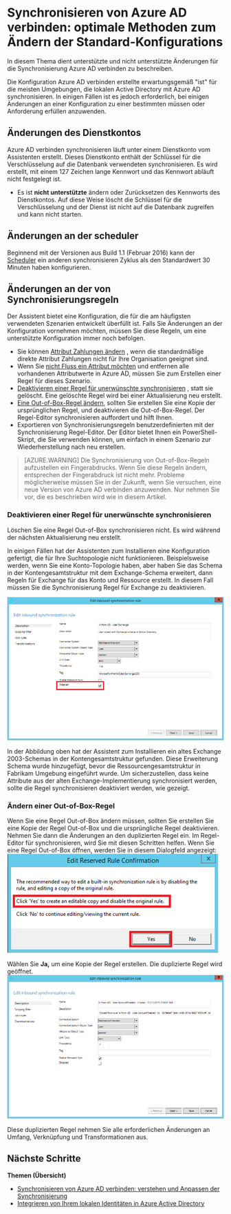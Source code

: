 <properties
    pageTitle="Synchronisieren von Azure AD verbinden: optimale Methoden zum Ändern der Standard-Konfigurations | Microsoft Azure"
    description="Enthält bewährte Methoden zum Ändern der Standard-Konfigurations von Azure AD verbinden synchronisieren."
    services="active-directory"
    documentationCenter=""
    authors="andkjell"
    manager="femila"
    editor=""/>

<tags
    ms.service="active-directory"
    ms.workload="identity"
    ms.tgt_pltfrm="na"
    ms.devlang="na"
    ms.topic="article"
    ms.date="08/22/2016"
    ms.author="markvi;andkjell"/>


# <a name="azure-ad-connect-sync-best-practices-for-changing-the-default-configuration"></a>Synchronisieren von Azure AD verbinden: optimale Methoden zum Ändern der Standard-Konfigurations
In diesem Thema dient unterstützte und nicht unterstützte Änderungen für die Synchronisierung Azure AD verbinden zu beschreiben.

Die Konfiguration Azure AD verbinden erstellte erwartungsgemäß "ist" für die meisten Umgebungen, die lokalen Active Directory mit Azure AD synchronisieren. In einigen Fällen ist es jedoch erforderlich, bei einigen Änderungen an einer Konfiguration zu einer bestimmten müssen oder Anforderung erfüllen anzuwenden.

## <a name="changes-to-the-service-account"></a>Änderungen des Dienstkontos
Azure AD verbinden synchronisieren läuft unter einem Dienstkonto vom Assistenten erstellt. Dieses Dienstkonto enthält der Schlüssel für die Verschlüsselung auf die Datenbank verwendeten synchronisieren. Es wird erstellt, mit einem 127 Zeichen lange Kennwort und das Kennwort abläuft nicht festgelegt ist.

- Es ist **nicht unterstützte** ändern oder Zurücksetzen des Kennworts des Dienstkontos. Auf diese Weise löscht die Schlüssel für die Verschlüsselung und der Dienst ist nicht auf die Datenbank zugreifen und kann nicht starten.

## <a name="changes-to-the-scheduler"></a>Änderungen an der scheduler
Beginnend mit der Versionen aus Build 1.1 (Februar 2016) kann der [Scheduler](active-directory-aadconnectsync-feature-scheduler.md) ein anderen synchronisieren Zyklus als den Standardwert 30 Minuten haben konfigurieren.

## <a name="changes-to-synchronization-rules"></a>Änderungen an der von Synchronisierungsregeln
Der Assistent bietet eine Konfiguration, die für die am häufigsten verwendeten Szenarien entwickelt überfüllt ist. Falls Sie Änderungen an der Konfiguration vornehmen möchten, müssen Sie diese Regeln, um eine unterstützte Konfiguration immer noch befolgen.

- Sie können [Attribut Zahlungen ändern](active-directory-aadconnectsync-change-the-configuration.md#other-common-attribute-flow-changes) , wenn die standardmäßige direkte Attribut Zahlungen nicht für Ihre Organisation geeignet sind.
- Wenn Sie [nicht Fluss ein Attribut möchten](active-directory-aadconnectsync-change-the-configuration.md#do-not-flow-an-attribute) und entfernen alle vorhandenen Attributwerte in Azure AD, müssen Sie zum Erstellen einer Regel für dieses Szenario.
- [Deaktivieren einer Regel für unerwünschte synchronisieren](#disable-an-unwanted-sync-rule) , statt sie gelöscht. Eine gelöschte Regel wird bei einer Aktualisierung neu erstellt.
- [Eine Out-of-Box-Regel ändern](#change-an-out-of-box-rule), sollten Sie erstellen Sie eine Kopie der ursprünglichen Regel, und deaktivieren die Out-of-Box-Regel. Der Regel-Editor synchronisieren auffordert und hilft Ihnen.
- Exportieren von Synchronisierungsregeln benutzerdefinierten mit der Synchronisierung Regel-Editor. Der Editor bietet Ihnen ein PowerShell-Skript, die Sie verwenden können, um einfach in einem Szenario zur Wiederherstellung nach neu erstellen.

>[AZURE.WARNING] Die Synchronisierung von Out-of-Box-Regeln aufzustellen ein Fingerabdrucks. Wenn Sie diese Regeln ändern, entsprechen der Fingerabdruck ist nicht mehr. Probleme möglicherweise müssen Sie in der Zukunft, wenn Sie versuchen, eine neue Version von Azure AD verbinden anzuwenden. Nur nehmen Sie vor, die es beschrieben wird wie in diesem Artikel.

### <a name="disable-an-unwanted-sync-rule"></a>Deaktivieren einer Regel für unerwünschte synchronisieren
Löschen Sie eine Regel Out-of-Box synchronisieren nicht. Es wird während der nächsten Aktualisierung neu erstellt.

In einigen Fällen hat der Assistenten zum Installieren eine Konfiguration gefertigt, die für Ihre Suchtopologie nicht funktionieren. Beispielsweise werden, wenn Sie eine Konto-Topologie haben, aber haben Sie das Schema in der Kontengesamtstruktur mit dem Exchange-Schema erweitert, dann Regeln für Exchange für das Konto und Ressource erstellt. In diesem Fall müssen Sie die Synchronisierung Regel für Exchange zu deaktivieren.

![Regel deaktiviert synchronisieren](./media/active-directory-aadconnectsync-best-practices-changing-default-configuration/exchangedisabledrule.png)

In der Abbildung oben hat der Assistent zum Installieren ein altes Exchange 2003-Schemas in der Kontengesamtstruktur gefunden. Diese Erweiterung Schema wurde hinzugefügt, bevor die Ressourcengesamtstruktur in Fabrikam Umgebung eingeführt wurde. Um sicherzustellen, dass keine Attribute aus der alten Exchange-Implementierung synchronisiert werden, sollte die Regel synchronisieren deaktiviert werden, wie gezeigt.

### <a name="change-an-out-of-box-rule"></a>Ändern einer Out-of-Box-Regel
Wenn Sie eine Regel Out-of-Box ändern müssen, sollten Sie erstellen Sie eine Kopie der Regel Out-of-Box und die ursprüngliche Regel deaktivieren. Nehmen Sie dann die Änderungen an den duplizierten Regel ein. Im Regel-Editor für synchronisieren, wird Sie mit diesen Schritten helfen. Wenn Sie eine Regel Out-of-Box öffnen, werden Sie in diesem Dialogfeld angezeigt:  
![Warnung aus Feld Regel](./media/active-directory-aadconnectsync-best-practices-changing-default-configuration/warningoutofboxrule.png)

Wählen Sie **Ja,** um eine Kopie der Regel erstellen. Die duplizierte Regel wird geöffnet.  
![Duplizierten Regel](./media/active-directory-aadconnectsync-best-practices-changing-default-configuration/clonedrule.png)

Diese duplizierten Regel nehmen Sie alle erforderlichen Änderungen an Umfang, Verknüpfung und Transformationen aus.

## <a name="next-steps"></a>Nächste Schritte

**Themen (Übersicht)**

- [Synchronisieren von Azure AD verbinden: verstehen und Anpassen der Synchronisierung](active-directory-aadconnectsync-whatis.md)
- [Integrieren von Ihrem lokalen Identitäten in Azure Active Directory](active-directory-aadconnect.md)
